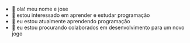 - 👋 ola! meu nome e jose
- 👀 estou interessado em aprender e estudar programação
- 🌱 eu estou atualmente aprendendo programação 
- 💞️ eu estou procurando colaborados em desenvolvimento para um novo jogo


<!---
bulltxss/bulltxss is a ✨ special ✨ repository because its `README.md` (this file) appears on your GitHub profile.
You can click the Preview link to take a look at your changes.
--->

